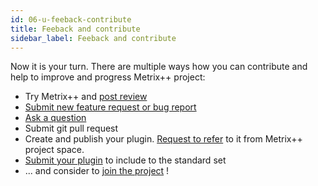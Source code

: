 ```yaml
---
id: 06-u-feeback-contribute
title: Feeback and contribute
sidebar_label: Feeback and contribute
---
```

Now it is your turn. There are multiple ways how you can contribute and help to improve and progress Metrix++ project:

* Try Metrix++ and [post review](https://github.com/metrixplusplus/metrixplusplus/issues/new)
* [Submit new feature request or bug report](https://github.com/metrixplusplus/metrixplusplus/issues/new)
* [Ask a question](https://github.com/metrixplusplus/metrixplusplus/issues/new)
* Submit git pull request
* Create and publish your plugin. [Request to refer](https://github.com/metrixplusplus/metrixplusplus/issues/new) to it from Metrix++ project space.
* [Submit your plugin](https://github.com/metrixplusplus/metrixplusplus/issues/new) to include to the standard set
* ... and consider to 
<a href="mailto:avkonst@gmail.com?subject=Metrix%2B%2B Join Request" target="blank">join the project</a>
!
